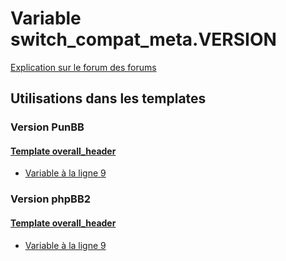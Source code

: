 # Variable switch_compat_meta.VERSION
[Explication sur le forum des forums](http://forum.forumactif.com/t294113-listing-des-variables#switch_compat_meta.VERSION)

## Utilisations dans les templates

### Version PunBB

#### [Template overall_header](punbb/overall_header.md)
* [Variable à la ligne 9](../punbb/overall_header.tpl#L9)

### Version phpBB2

#### [Template overall_header](subsilver/overall_header.md)
* [Variable à la ligne 9](../subsilver/overall_header.tpl#L9)